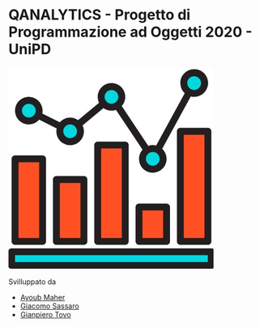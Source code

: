# QANALYTICS - Progetto di Programmazione ad Oggetti 2020 - UniPD

![QANALYTICS logo](Screen+file/qanalyticslogo.png?raw=true)


Svilluppato da
- [Ayoub Maher](https://github.com/ayoubmaher)
- [Giacomo Sassaro](https://github.com/Panz99)
- [Gianpiero Tovo](https://github.com/gianpics)

